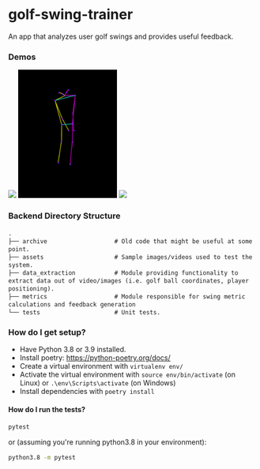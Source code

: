 # golf-swing-trainer
An app that analyzes user golf swings and provides useful feedback.

### Demos ##

<p float="left">
  <img src="/docs/swing.gif" width="200" />
  <img src="/docs/computer_vision.gif" width="200" /> 
  <img src="/docs/animation.gif" width="200" />
</p>

### Backend Directory Structure ###

    .
    ├── archive                   # Old code that might be useful at some point.
    ├── assets                    # Sample images/videos used to test the system.
    ├── data_extraction           # Module providing functionality to extract data out of video/images (i.e. golf ball coordinates, player positioning).
    ├── metrics                   # Module responsible for swing metric calculations and feedback generation
    └── tests                     # Unit tests.

### How do I get setup? ###
- Have Python 3.8 or 3.9 installed.
- Install poetry: https://python-poetry.org/docs/
- Create a virtual environment with `virtualenv env/`
- Activate the virtual environment with `source env/bin/activate` (on Linux) or `.\env\Scripts\activate` (on Windows)
- Install dependencies with `poetry install`

#### How do I run the tests? ###
```bash
pytest
```
or (assuming you're running python3.8 in your environment):

```bash
python3.8 -m pytest
```